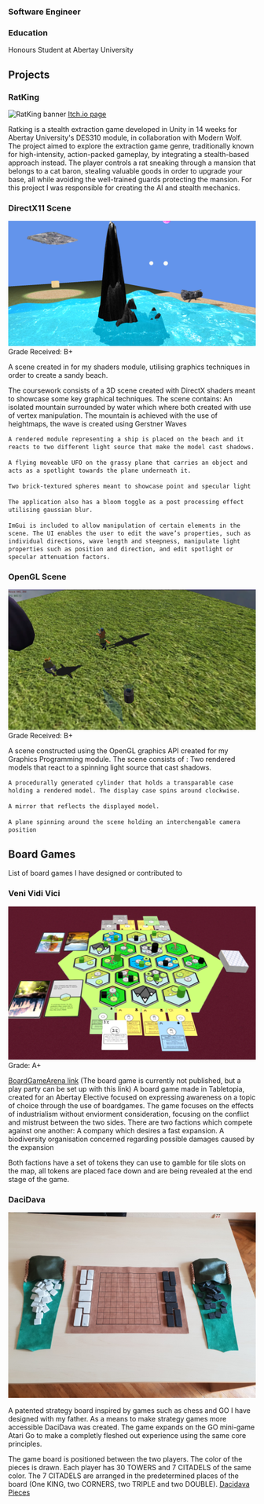 ### Software Engineer

### Education
Honours Student at Abertay University

## Projects
### RatKing

![RatKing banner](/assets/img/ratking_banner.jpg)
[Itch.io page](https://cloud-kelpie.itch.io/ratking)

Ratking is a stealth extraction game developed in Unity in 14 weeks for Abertay University's DES310 module, in collaboration with Modern Wolf. The project aimed to explore the extraction game genre, traditionally known for high-intensity, action-packed gameplay, by integrating a stealth-based approach instead. The player controls a rat sneaking through a mansion that belongs to a cat baron, stealing valuable goods in order to upgrade your base, all while avoiding the well-trained guards protecting the mansion. For this project I was responsible for creating the  AI and stealth mechanics.



### DirectX11 Scene

![Shaders banner](/assets/img/DirectX11_Scene.png)
Grade Received: B+

A scene created in for my shaders module, utilising graphics techniques in order to create a sandy beach.

The coursework consists of a 3D scene created with DirectX shaders meant to showcase some key graphical techniques. The scene contains:
    An isolated mountain surrounded by water which where both created with use of vertex manipulation. The mountain is achieved with the use of heightmaps, the wave is created using Gerstner Waves 

    A rendered module representing a ship is placed on the beach and it reacts to two different light source that make the model cast shadows.

    A flying moveable UFO on the grassy plane that carries an object and acts as a spotlight towards the plane underneath it.
    
    Two brick-textured spheres meant to showcase point and specular light
    
    The application also has a bloom toggle as a post processing effect utilising gaussian blur.
    
    ImGui is included to allow manipulation of certain elements in the scene. The UI enables the user to edit the wave’s properties, such as individual directions, wave length and steepness, manipulate light properties such as position and direction, and edit spotlight or specular attenuation factors. 




### OpenGL Scene
![OpenGL banner](/assets/img/OpenGL_Banner.png)
Grade Received: B+

A scene constructed using the OpenGL graphics API created for my Graphics Programming module. 
The scene consists of :
    Two rendered models that react to a spinning light source that cast shadows.
    
    A procedurally generated cylinder that holds a transparable case holding a rendered model. The display case spins around clockwise.
    
    A mirror that reflects the displayed model.
    
    A plane spinning around the scene holding an interchengable camera position



## Board Games

List of board games I have designed or contributed to
### Veni Vidi Vici
![VVV banner](/assets/img/VeniVidiVici_Banner.png)
Grade: A+

[BoardGameArena link](https://tabletopia.com/games/enviorment-game-5tnj74/play-now)
(The board game is currently not published, but a play party can be set up with this link)
A board game made in Tabletopia, created for an Abertay Elective focused on expressing awareness on a topic of choice through the use of boardgames.
The game focuses on the effects of industrialism without enviorment consideration, focusing on the conflict and mistrust between the two sides.
There are two factions which compete against one another:
    A company which desires a fast expansion.
    A biodiversity organisation concerned regarding possible damages caused by the expansion

Both factions have a set of tokens they can use to gamble for tile slots on the map, all tokens are placed face down and are being revealed at the end stage of the game.


### DaciDava
![Dacidava Banner](/assets/img/Dacidava_Banner.jpg)

A patented strategy board inspired by games such as chess and GO I have designed with my father.
As a means to make strategy games more accessible DaciDava was created. The game expands on the GO mini-game Atari Go to make a completly fleshed out experience using the same core principles.

The game board is positioned between the two players. The color of the pieces is drawn.
Each player has 30 TOWERS and 7 CITADELS of the same color. The 7 CITADELS are arranged in the
predetermined places of the board (One KING, two CORNERS, two TRIPLE and two DOUBLE).
[Dacidava Pieces](/assets/img/Dacidava_Pieces.png)




